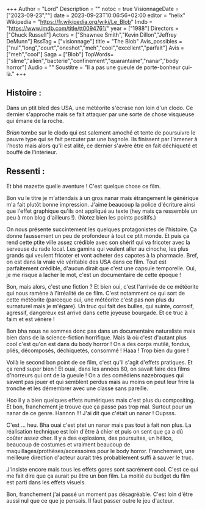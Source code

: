 +++
Author = "Lord"
Description = ""
notoc = true
VisionnageDate = ["2023-09-23",""]
date = 2023-09-23T10:06:56+02:00
editor = "helix"
Wikipedia = "https://fr.wikipedia.org/wiki/Le_Blob"
Imdb = "https://www.imdb.com/title/tt0094761/"
year = ["1988"]
Directors = ["Chuck Russell"]
Actors = ["Shawnee Smith","Kevin Dillon","Jeffrey DeMunn"]
RssTag = ["visionnage"]
title = "The Blob"
Avis_possibles = ["nul","long","court","oneshot","meh","cool","excellent","parfait"]
Avis = ["meh","cool"] 
Saga = ["Blob"]
TopWords=["slime","alien","bacterie","confinement","quarantaine","nanar","body horror"]
Audio = ""
Soustitre = "Il a pas une gueule de porte-bonheur çui-là."
+++
## Histoire : 
Dans un ptit bled des USA, une météorite s'écrase non loin d'un clodo.
Ce dernier s'approche mais se fait attaquer par une sorte de chose visqueuse qui émane de la roche.

*Brian* tombe sur le clodo qui est salement amoché et tente de poursuivre le pauvre type qui se fait percuter par une bagnole.
Ils finissent par l'amener à l'hosto mais alors qu'il est alité, ce dernier s'avère être en fait déchiqueté et bouffé de l'intérieur.

## Ressenti :
Et bhé mazette quelle aventure !
C'est quelque chose ce film.

Bon vu le titre je m'attendais à un gros nanar mais étrangement le générique m'a fait plutôt bonne impression.
J'aime beaucoup la police d'écriture ainsi que l'effet graphique qu'ils ont appliqué au texte (hey mais ça ressemble un peu à mon blog d'ailleurs !).
(Notez bien les points positifs.)

On nous présente succintement les quelques protagonistes de l'histoire.
Ça donne faussement un peu de profondeur à tout ce ptit monde.
Et puis ça rend cette ptite ville assez crédible avec son shérif qui va fricoter avec la serveuse du rade local.
Les gamins qui veulent aller au cinoche, les plus grands qui veulent fricoter et vont acheter des capotes à la pharmacie.
Bref, on est dans la vraie vie véritable des USA dans ce film.
Tout est parfaitement crédible, d'aucun dirait que c'est une capsule temporelle.
Oui, je me risque à lacher le mot, c'est un documentaire de cette époque !

Bon, mais alors, c'est une fiction ?
Et bien oui, c'est l'arrivée de ce météorite qui nous ramène à l'irréalité de ce film.
C'est notamment ce qui sort de cette météorite (parceque oui, une météorite c'est pas non plus du surnaturel mais je m'égare).
Un truc qui fait des bulles, qui suinte, corrosif, agressif, dangereux est arrivé dans cette joyeuse bourgade.
Et ce truc à faim et est vénère !

Bon bha nous ne sommes donc pas dans un documentaire naturaliste mais bien dans de la science-fiction horrifique.
Mais là où c'est d'autant plus cool c'est qu'on est dans du body horror !
On a des corps mutilé, fondus, pliés, décomposés, déchiquetés, consommé !
Haaa !
Trop bien du gore !

Voilà le second bon point de ce film, c'est qu'il s'agit d'effets pratiques.
Et ça rend super bien !
Et ouai, dans les années 80, on savait faire des films d'horreurs qui ont de la gueule !
On a des comédiens nazebroques qui savent pas jouer et qui semblent perdus mais au moins on peut leur frire la tronche et les démembrer avec une classe sans pareille.

Hoo il y a bien quelques effets numériques mais c'est plus du compositing.
Et bon, franchement je trouve que ça passe pas trop mal.
Surtout pour un nanar de ce genre.
Hannnn !!!
J'ai dit que c'était un nanar !
Oupsss.

C'est … heu.
Bha ouai c'est ptet un nanar mais pas tout à fait non plus.
La réalisation technique est loin d'être à chier et puis on sent que ça a dû coûter assez cher.
Il y a des explosions, des poursuites, un hélico, beaucoup de costumes et vraiment beaucoup de maquillages/prothèses/accessoires pour le body horror.
Franchement, une meilleure direction d'acteur aurait très probablement suffi à sauver le truc.

J'insiste encore mais tous les effets gores sont sacrément cool.
C'est ce qui me fait dire que ça aurait pu être un bon film.
La moitié du budget du film est parti dans les effets visuels.

Bon, franchement j'ai passé un moment pas désagréable.
C'est loin d'être aussi nul que ce que je pensais.
Il faut passer outre le jeu d'acteur.

